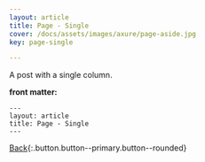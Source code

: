 ```yaml
---
layout: article
title: Page - Single
cover: /docs/assets/images/axure/page-aside.jpg
key: page-single

---
```


A post with a single column.

<!--more-->

**front matter:**

    ---
    layout: article
    title: Page - Single
    ---

[Back](https://wrelks.com/quantumgames.html){:.button.button--primary.button--rounded}